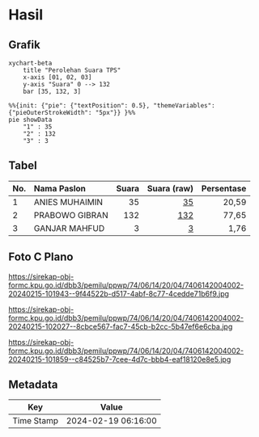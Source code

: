 # Hasil

## Grafik

```mermaid
xychart-beta
    title "Perolehan Suara TPS"
    x-axis [01, 02, 03]
    y-axis "Suara" 0 --> 132
    bar [35, 132, 3]
```

```mermaid
%%{init: {"pie": {"textPosition": 0.5}, "themeVariables": {"pieOuterStrokeWidth": "5px"}} }%%
pie showData
    "1" : 35
    "2" : 132
    "3" : 3
```

## Tabel

| No. | Nama Paslon    | Suara | Suara (raw) | Persentase |
|:--- |:-------------- | -----:| -----------:| ----------:|
| 1   | ANIES MUHAIMIN | 35    | [35][p-1]   | 20,59      |
| 2   | PRABOWO GIBRAN | 132   | [132][p-2]  | 77,65      |
| 3   | GANJAR MAHFUD  | 3     | [3][p-3]    | 1,76       |


[p-1]: https://github.com/gigit-pemilu/pemilu-2024-74-sulawesi-tenggara/blob/main/pilpres/hitung-suara/sub/74-sulawesi-tenggara/sub/06-bombana/sub/14-kabaena-barat/sub/2004-baliara-kepulauan/sub/002-tps/sub/paslon-1.txt
[p-2]: https://github.com/gigit-pemilu/pemilu-2024-74-sulawesi-tenggara/blob/main/pilpres/hitung-suara/sub/74-sulawesi-tenggara/sub/06-bombana/sub/14-kabaena-barat/sub/2004-baliara-kepulauan/sub/002-tps/sub/paslon-2.txt
[p-3]: https://github.com/gigit-pemilu/pemilu-2024-74-sulawesi-tenggara/blob/main/pilpres/hitung-suara/sub/74-sulawesi-tenggara/sub/06-bombana/sub/14-kabaena-barat/sub/2004-baliara-kepulauan/sub/002-tps/sub/paslon-3.txt

## Foto C Plano

https://sirekap-obj-formc.kpu.go.id/dbb3/pemilu/ppwp/74/06/14/20/04/7406142004002-20240215-101943--9f44522b-d517-4abf-8c77-4cedde71b6f9.jpg

https://sirekap-obj-formc.kpu.go.id/dbb3/pemilu/ppwp/74/06/14/20/04/7406142004002-20240215-102027--8cbce567-fac7-45cb-b2cc-5b47ef6e6cba.jpg

https://sirekap-obj-formc.kpu.go.id/dbb3/pemilu/ppwp/74/06/14/20/04/7406142004002-20240215-101859--c84525b7-7cee-4d7c-bbb4-eaf18120e8e5.jpg


## Metadata

| Key        | Value               |
| ---------- | ------------------- |
| Time Stamp | 2024-02-19 06:16:00 |



